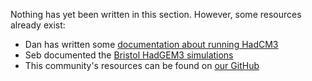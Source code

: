 Nothing has yet been written in this section. However, some resources already exist:

* Dan has written some [documentation about running HadCM3](https://github.com/danlunt1976/UM_Bristol/blob/main/HadCM3_user_notes.md)
* Seb documented the [Bristol HadGEM3 simulations](https://github.com/sebsteinig/hadgem3-eocene)
* This community's resources can be found on [our GitHub](https://github.com/orgs/PalaeoClimateModellingUK/repositories)
